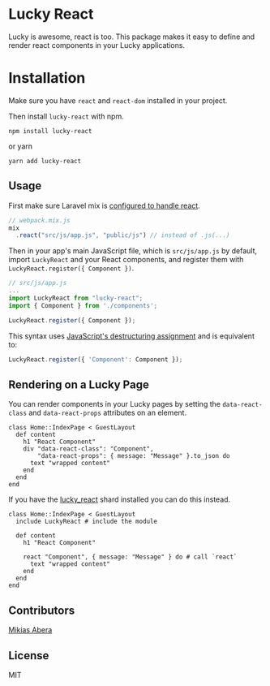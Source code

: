 
# Lucky React

Lucky is awesome, react is too. This package makes it easy to define and render react components in your Lucky applications.

# Installation

Make sure you have `react` and `react-dom` installed in your project.

Then install `lucky-react` with npm.

```
npm install lucky-react
```

or yarn

```
yarn add lucky-react
```

## Usage

First make sure Laravel mix is [configured to handle react](https://laravel.com/docs/5.6/mix#react).

```javascript
// webpack.mix.js
mix
  .react("src/js/app.js", "public/js") // instead of .js(...)
```

Then in your app's main JavaScript file, which is `src/js/app.js` by default, import `LuckyReact` and your React components, and register them with `LuckyReact.register({ Component })`.

```javascript
// src/js/app.js
...
import LuckyReact from "lucky-react";
import { Component } from './components';

LuckyReact.register({ Component });
```

This syntax uses [JavaScript's destructuring assignment](https://developer.mozilla.org/en-US/docs/Web/JavaScript/Reference/Operators/Destructuring_assignment) and is equivalent to:

```javascript
LuckyReact.register({ 'Component': Component });
```

## Rendering on a Lucky Page

You can render components in your Lucky pages by setting the `data-react-class` and `data-react-props` attributes on an element.

```crystal
class Home::IndexPage < GuestLayout
  def content
    h1 "React Component"
    div "data-react-class": "Component",
        "data-react-props": { message: "Message" }.to_json do
      text "wrapped content"
    end
  end
end
```

If you have the [lucky_react](https://github.com/mikeeus/lucky_react) shard installed you can do this instead.

```crystal
class Home::IndexPage < GuestLayout
  include LuckyReact # include the module

  def content
    h1 "React Component"

    react "Component", { message: "Message" } do # call `react`
      text "wrapped content"
    end
  end
end
```

## Contributors

[Mikias Abera](https://github.com/mikeeus)

## License

MIT
